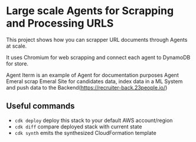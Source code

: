 # Large scale Agents for Scrapping and Processing URLS

This project shows how you can scrapper URL documents through Agents at scale.

It uses Chromium for web scrapping and connect each agent to DynamoDB for store.

Agent Iterm is an example of Agent for documentation purposes
Agent Emeral scrap Emeral Site for candidates data, index data in a ML System and push data to the Backend(https://recruiter-back.23people.io/)

## Useful commands

- `cdk deploy` deploy this stack to your default AWS account/region
- `cdk diff` compare deployed stack with current state
- `cdk synth` emits the synthesized CloudFormation template

